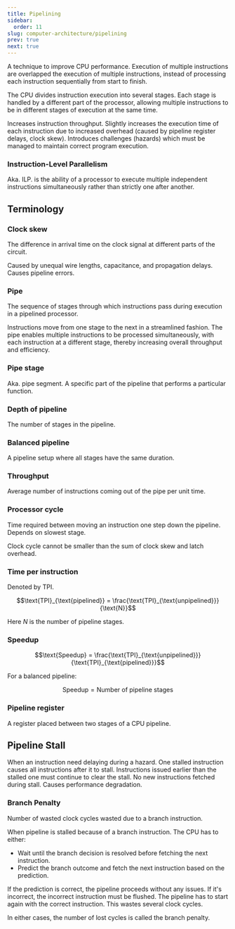 ```yaml
---
title: Pipelining
sidebar:
  order: 11
slug: computer-architecture/pipelining
prev: true
next: true
---
```


A technique to improve CPU performance. Execution of multiple instructions are overlapped the execution of multiple instructions, instead of processing each instruction sequentially from start to finish.

The CPU divides instruction execution into several stages. Each stage is handled by a different part of the processor, allowing multiple instructions to be in different stages of execution at the same time.

Increases instruction throughput. Slightly increases the execution time of each instruction due to increased overhead (caused by pipeline register delays, clock skew). Introduces challenges (hazards) which must be managed to maintain correct program execution.

### Instruction-Level Parallelism

Aka. ILP. is the ability of a processor to execute multiple independent instructions simultaneously rather than strictly one after another.

## Terminology

### Clock skew

The difference in arrival time on the clock signal at different parts of the circuit.

Caused by unequal wire lengths, capacitance, and propagation delays. Causes pipeline errors.

### Pipe

The sequence of stages through which instructions pass during execution in a pipelined processor.

Instructions move from one stage to the next in a streamlined fashion. The pipe enables multiple instructions to be processed simultaneously, with each instruction at a different stage, thereby increasing overall throughput and efficiency.

### Pipe stage

Aka. pipe segment. A specific part of the pipeline that performs a particular function.

### Depth of pipeline

The number of stages in the pipeline.

### Balanced pipeline

A pipeline setup where all stages have the same duration.

### Throughput

Average number of instructions coming out of the pipe per unit time. 

### Processor cycle

Time required between moving an instruction one step down the pipeline.
Depends on slowest stage.

Clock cycle cannot be smaller than the sum of clock skew and latch overhead.

### Time per instruction

Denoted by TPI.

```math
\text{TPI}_{\text{pipelined}} =
\frac{\text{TPI}_{\text{unpipelined}}}{\text{N}}
```

Here $N$ is the number of pipeline stages.

### Speedup

```math
\text{Speedup} =
\frac{\text{TPI}_{\text{unpipelined}}}{\text{TPI}_{\text{pipelined}}}
```

For a balanced pipeline:

```math
\text{Speedup} = \text{Number of pipeline stages}
```

### Pipeline register

A register placed between two stages of a CPU pipeline.
  
## Pipeline Stall

When an instruction need delaying during a hazard. One stalled instruction causes all instructions after it to stall. Instructions issued earlier than the stalled one must continue to clear the stall. No new instructions fetched during stall. Causes performance degradation.

### Branch Penalty

Number of wasted clock cycles wasted due to a branch instruction.

When pipeline is stalled because of a branch instruction. The CPU has to either:
- Wait until the branch decision is resolved before fetching the next instruction.
- Predict the branch outcome and fetch the next instruction based on the prediction.

If the prediction is correct, the pipeline proceeds without any issues. If it's incorrect, the incorrect instruction must be flushed. The pipeline has to start again with the correct instruction. This wastes several clock cycles.

In either cases, the number of lost cycles is called the branch penalty.
